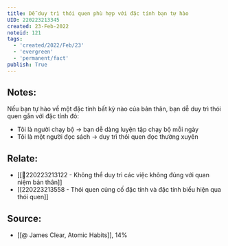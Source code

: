 ```yaml
---
title: Dễ duy trì thói quen phù hợp với đặc tính bạn tự hào
UID: 220223213345
created: 23-Feb-2022
noteid: 121
tags:
  - 'created/2022/Feb/23'
  - 'evergreen'
  - 'permanent/fact'
publish: True
---
```

## Notes:
Nếu bạn tự hào về một đặc tính bất kỳ nào của bản thân, bạn dễ duy trì thói quen gắn với đặc tính đó:

- Tôi là người chạy bộ -> bạn dễ dàng luyện tập chạy bộ mỗi ngày
- Tôi là một người đọc sách -> duy trì thói quen đọc thường xuyên

## Relate:
- [[💬220223213122 - Không thể duy trì các việc không đúng với quan niệm bản thân]]
- [[220223213558 - Thói quen củng cố đặc tính và đặc tính biểu hiện qua thói quen]]

## Source:
- [[@ James Clear, Atomic Habits]], 14%




